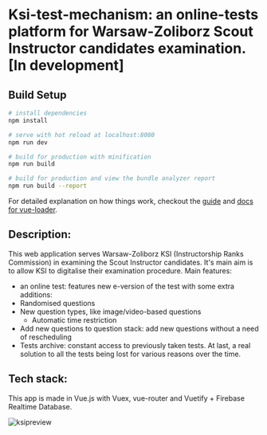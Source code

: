 # Ksi-test-mechanism: an online-tests platform for Warsaw-Zoliborz Scout Instructor candidates examination. [In development]
## Build Setup

``` bash
# install dependencies
npm install

# serve with hot reload at localhost:8080
npm run dev

# build for production with minification
npm run build

# build for production and view the bundle analyzer report
npm run build --report
```

For detailed explanation on how things work, checkout the [guide](http://vuejs-templates.github.io/webpack/) and [docs for vue-loader](http://vuejs.github.io/vue-loader).

## Description: 
This web application serves Warsaw-Zoliborz KSI (Instructorship Ranks Commission) in examining the Scout Instructor candidates. It's main aim is to allow KSI to digitalise their examination procedure.
Main features: 
*  an online test: features new e-version of the test with some extra additions:
  * Randomised questions 
  * New question types, like image/video-based questions
	* Automatic time restriction
* Add new questions to question stack: add new questions without a need of rescheduling 
* Tests archive: constant access to previously taken tests. At last, a real solution to all the tests being lost for various reasons over the time. 

## Tech stack: 
This app is made in Vue.js with Vuex, vue-router and Vuetify + Firebase Realtime Database.


![ksipreview](https://user-images.githubusercontent.com/23079007/34483170-178dfc54-efbd-11e7-8ed8-f370934b0806.png)
